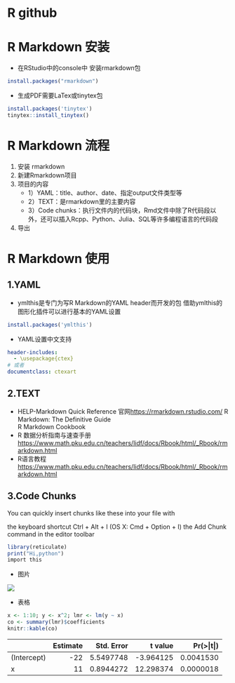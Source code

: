 R github
================

# R Markdown 安装

- 在RStudio中的console中 安装rmarkdown包

``` r
install.packages("rmarkdown")
```

- 生成PDF需要LaTex或tinytex包

``` r
install.packages('tinytex')  
tinytex::install_tinytex()
```

# R Markdown 流程

1.  安装 rmarkdown
2.  新建Rmarkdown项目
3.  项目的内容
    - 1）YAML：title、author、date、指定output文件类型等
    - 2）TEXT：是rmarkdown里的主要内容
    - 3）Code
      chunks：执行文件内的代码块，Rmd文件中除了R代码段以外，还可以插入Rcpp、Python、Julia、SQL等许多编程语言的代码段
4.  导出

# R Markdown 使用

## 1.YAML

- ymlthis是专门为写R Markdown的YAML header而开发的包
  借助ymlthis的图形化插件可以进行基本的YAML设置

``` r
install.packages('ymlthis')
```

- YAML设置中文支持

``` yaml
header-includes:
  - \usepackage{ctex}
# 或者
documentclass: ctexart
```

## 2.TEXT

- HELP-Markdown Quick Reference 官网<https://rmarkdown.rstudio.com/> R
  Markdown: The Definitive Guide  
  R Markdown Cookbook
- R
  数据分析指南与速查手册<https://www.math.pku.edu.cn/teachers/lidf/docs/Rbook/html/_Rbook/rmarkdown.html>
- R语言教程
  <https://www.math.pku.edu.cn/teachers/lidf/docs/Rbook/html/_Rbook/rmarkdown.html>

## 3.Code Chunks

You can quickly insert chunks like these into your file with

the keyboard shortcut Ctrl + Alt + I (OS X: Cmd + Option + I) the Add
Chunk command in the editor toolbar

``` r
library(reticulate)
print("Hi,python")
import this
```

- 图片

![](r-github_files/figure-gfm/pressure-1.png)<!-- -->

- 表格

``` r
x <- 1:10; y <- x^2; lmr <- lm(y ~ x)
co <- summary(lmr)$coefficients
knitr::kable(co)
```

|             | Estimate | Std. Error |   t value | Pr(\>\|t\|) |
|:------------|---------:|-----------:|----------:|------------:|
| (Intercept) |      -22 |  5.5497748 | -3.964125 |   0.0041530 |
| x           |       11 |  0.8944272 | 12.298374 |   0.0000018 |
